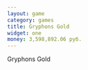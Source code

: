 ```yaml
---
layout: game
category: games
title: Gryphons Gold
widget: one
money: 3,598,892.06 руб.
---
```


Gryphons Gold
